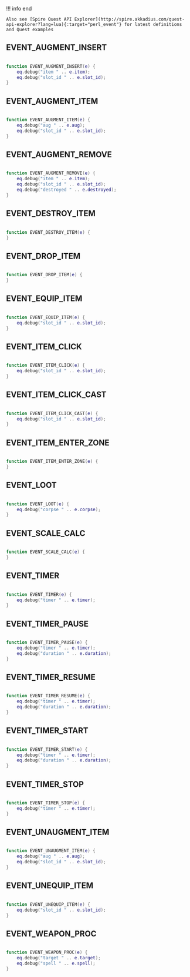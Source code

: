 !!! info end

    Also see [Spire Quest API Explorer](http://spire.akkadius.com/quest-api-explorer?lang=lua){:target="perl_event"} for latest definitions and Quest examples

## EVENT_AUGMENT_INSERT

``` lua

function EVENT_AUGMENT_INSERT(e) {
	eq.debug("item " .. e.item);
	eq.debug("slot_id " .. e.slot_id);
}
```
## EVENT_AUGMENT_ITEM

``` lua

function EVENT_AUGMENT_ITEM(e) {
	eq.debug("aug " .. e.aug);
	eq.debug("slot_id " .. e.slot_id);
}
```
## EVENT_AUGMENT_REMOVE

``` lua

function EVENT_AUGMENT_REMOVE(e) {
	eq.debug("item " .. e.item);
	eq.debug("slot_id " .. e.slot_id);
	eq.debug("destroyed " .. e.destroyed);
}
```
## EVENT_DESTROY_ITEM

``` lua

function EVENT_DESTROY_ITEM(e) {
}
```
## EVENT_DROP_ITEM

``` lua

function EVENT_DROP_ITEM(e) {
}
```
## EVENT_EQUIP_ITEM

``` lua

function EVENT_EQUIP_ITEM(e) {
	eq.debug("slot_id " .. e.slot_id);
}
```
## EVENT_ITEM_CLICK

``` lua

function EVENT_ITEM_CLICK(e) {
	eq.debug("slot_id " .. e.slot_id);
}
```
## EVENT_ITEM_CLICK_CAST

``` lua

function EVENT_ITEM_CLICK_CAST(e) {
	eq.debug("slot_id " .. e.slot_id);
}
```
## EVENT_ITEM_ENTER_ZONE

``` lua

function EVENT_ITEM_ENTER_ZONE(e) {
}
```
## EVENT_LOOT

``` lua

function EVENT_LOOT(e) {
	eq.debug("corpse " .. e.corpse);
}
```
## EVENT_SCALE_CALC

``` lua

function EVENT_SCALE_CALC(e) {
}
```
## EVENT_TIMER

``` lua

function EVENT_TIMER(e) {
	eq.debug("timer " .. e.timer);
}
```
## EVENT_TIMER_PAUSE

``` lua

function EVENT_TIMER_PAUSE(e) {
	eq.debug("timer " .. e.timer);
	eq.debug("duration " .. e.duration);
}
```
## EVENT_TIMER_RESUME

``` lua

function EVENT_TIMER_RESUME(e) {
	eq.debug("timer " .. e.timer);
	eq.debug("duration " .. e.duration);
}
```
## EVENT_TIMER_START

``` lua

function EVENT_TIMER_START(e) {
	eq.debug("timer " .. e.timer);
	eq.debug("duration " .. e.duration);
}
```
## EVENT_TIMER_STOP

``` lua

function EVENT_TIMER_STOP(e) {
	eq.debug("timer " .. e.timer);
}
```
## EVENT_UNAUGMENT_ITEM

``` lua

function EVENT_UNAUGMENT_ITEM(e) {
	eq.debug("aug " .. e.aug);
	eq.debug("slot_id " .. e.slot_id);
}
```
## EVENT_UNEQUIP_ITEM

``` lua

function EVENT_UNEQUIP_ITEM(e) {
	eq.debug("slot_id " .. e.slot_id);
}
```
## EVENT_WEAPON_PROC

``` lua

function EVENT_WEAPON_PROC(e) {
	eq.debug("target " .. e.target);
	eq.debug("spell " .. e.spell);
}
```
